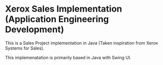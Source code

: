 # Xerox Sales Implementation (Application Engineering Development)

This is a Sales Project implementation in Java (Taken inspiration from Xerox Systems for Sales). 

This implemenatation is primarily based in Java with Swing UI.

